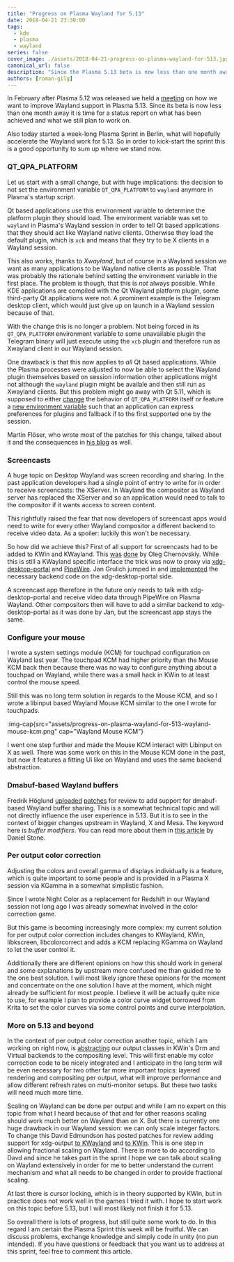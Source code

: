 ```yaml
---
title: "Progress on Plasma Wayland for 5.13"
date: 2018-04-21 23:30:00
tags:
  - kde
  - plasma
  - wayland
series: false
cover_image: ./assets/2018-04-21-progress-on-plasma-wayland-for-513.jpg
canonical_url: false
description: "Since the Plasma 5.13 beta is now less than one month away it is time for a status report on what has been achieved and what we still plan to work on."
authors: [roman-gilg]
---
```

In February after Plasma 5.12 was released we held a [meeting][wayland-meeting] on how we want to improve Wayland support in Plasma 5.13. Since its beta is now less than one month away it is time for a status report on what has been achieved and what we still plan to work on.

Also today started a week-long Plasma Sprint in Berlin, what will hopefully accelerate the Wayland work for 5.13. So in order to kick-start the sprint this is a good opportunity to sum up where we stand now.

### QT_QPA_PLATFORM
Let us start with a small change, but with huge implications: the decision to not set the environment variable `QT_QPA_PLATFORM` to `wayland` anymore in Plasma's startup script.

Qt based applications use this environment variable to determine the platform plugin they should load. The environment variable was set to `wayland` in Plasma's Wayland session in order to tell Qt based applications that they should act like Wayland native clients. Otherwise they load the default plugin, which is `xcb` and means that they try to be X clients in a Wayland session.

This also works, thanks to *Xwayland*, but of course in a Wayland session we want as many applications to be Wayland native clients as possible. That was probably the rationale behind setting the environment variable in the first place. The problem is though, that this is *not* always possible. While KDE applications are compiled with the Qt Wayland platform plugin, some third-party Qt applications were not. A prominent example is the Telegram desktop client, which would just give up on launch in a Wayland session because of that.

With the change this is no longer a problem. Not being forced in its `QT_QPA_PLATFORM` environment variable to some unavailable plugin the Telegram binary will just execute using the `xcb` plugin and therefore run as Xwayland client in our Wayland session.

One drawback is that this now applies to *all* Qt based applications. While the Plasma processes were adjusted to now be able to select the Wayland plugin themselves based on session information other applications might not although the `wayland` plugin might be availale and then still run as Xwayland clients. But this problem might go away with Qt 5.11, which is supposed to either [change][qt-review-qpa] the behavior of `QT_QPA_PLATFORM` itself or feature a [new environment variable][qt-review-qpas] such that an application can express preferences for plugins and fallback if to the first supported one by the session.

Martin Flöser, who wrote most of the patches for this change, talked about it and the consequences in [his blog][martin-blog] as well.

### Screencasts
A huge topic on Desktop Wayland was screen recording and sharing. In the past application developers had a single point of entry to write for in order to receive screencasts: the XServer. In Wayland the compositor as Wayland server has replaced the XServer and so an application would need to talk to the compositor if it wants access to screen content.

This rightfully raised the fear that now developers of screencast apps would need to write for every other Wayland compositor a different backend to receive video data. As a spoiler: luckily this won't be necessary.

So how did we achieve this? First of all support for screencasts had to be added to KWin and KWayland. This [was][D1230] [done][D1231] by Oleg Chernovskiy. While this is still a KWayland specific interface the trick was now to proxy via [xdg-desktop-portal][xdg-desktop-portal] and [PipeWire][pipewire]. Jan Grulich jumped in and [implemented][D10965] the necessary backend code on the xdg-desktop-portal side.

A screencast app therefore in the future only needs to talk with xdg-desktop-portal and receive video data through PipeWire on Plasma Wayland. Other compositors then will have to add a similar backend to xdg-desktop-portal as it was done by Jan, but the screencast app stays the same.

### Configure your mouse
I wrote a system settings module (KCM) for touchpad configuration on Wayland last year. The touchpad KCM had higher priority than the Mouse KCM back then because there was no way to configure anything about a touchpad on Wayland, while there was a small hack in KWin to at least control the mouse speed.

Still this was no long term solution in regards to the Mouse KCM, and so I wrote a libinput based Wayland Mouse KCM similar to the one I wrote for touchpads.

:img-cap{src="assets/progress-on-plasma-wayland-for-513-wayland-mouse-kcm.png" cap="Wayland Mouse KCM"}

I went one step further and made the Mouse KCM interact with Libinput on X as well. There was some work on this in the Mouse KCM done in the past, but now it features a fitting Ui like on Wayland and uses the same backend abstraction.

### Dmabuf-based Wayland buffers
Fredrik Höglund [uploaded][D10747] [patches][D10750] for review to add support for dmabuf-based Wayland buffer sharing. This is a somewhat technical topic and will not directly influence the user experience in 5.13. But it is to see in the context of bigger changes upstream in Wayland, X and Mesa. The keyword here is *buffer modifiers*. You can read more about them in [this article][collabora-blog-new-era-2] by Daniel Stone.

### Per output color correction
Adjusting the colors and overall gamma of displays individually is a feature, which is quite important to some people and is provided in a Plasma X session via KGamma in a somewhat simplistic fashion.

Since I wrote Night Color as a replacement for Redshift in our Wayland session not long ago I was already somewhat involved in the color correction game.

But this game is becoming increasingly more complex: my current solution for per output color correction includes changes to KWayland, KWin, libkscreen, libcolorcorrect and adds a KCM replacing KGamma on Wayland to let the user control it.

Additionally there are different opinions on how this should work in general and some explanations by upstream more confused me than guided me to the one best solution. I will most likely ignore these opinions for the moment and concentrate on the one solution I have at the moment, which might already be sufficient for most people. I believe it will be actually quite nice to use, for example I plan to provide a color curve widget borrowed from Krita to set the color curves via some control points and curve interpolation.

### More on 5.13 and beyond
In the context of per output color correction another topic, which I am working on right now, is [abstracting][D11781] our output classes in KWin's Drm and Virtual backends to the compositing level. This will first enable my color correction code to be nicely integrated and I anticipate in the long term will be even necessary for two other far more important topics: layered rendering and compositing per output, what will improve performance and allow different refresh rates on multi-monitor setups. But these two tasks will need much more time.

Scaling on Wayland can be done per output and while I am no expert on this topic from what I heard because of that and for other reasons scaling should work much better on Wayland than on X. But there is currently one huge drawback in our Wayland session: we can only scale integer factors. To change this David Edmundson has posted patches for review adding support for xdg-output [to KWayland][D12235] and [to KWin][D12243]. This is one step in allowing fractional scaling on Wayland. There is more to do according to Davd and since he takes part in the sprint I hope we can talk about scaling on Wayland extensively in order for me to better understand the current mechanism and what all needs to be changed in order to provide fractional scaling.

At last there is cursor locking, which is in theory supported by KWin, but in practice does not work well in the games I tried it with. I hope to start work on this topic before 5.13, but I will most likely not finish it for 5.13.

So overall there is lots of progress, but still quite some work to do. In this regard I am certain the Plasma Sprint this week will be fruitful. We can discuss problems, exchange knowledge and simply code in unity (no pun intended). If you have questions or feedback that you want us to address at this sprint, feel free to comment this article.

[wayland-meeting]: https://mail.kde.org/pipermail/plasma-devel/2018-February/081015.html
[martin-blog]: https://blog.martin-graesslin.com/blog/2018/03/unsetting-qt_qpa_platform-environment-variable-by-default/
[qt-review-qpa]: https://codereview.qt-project.org/#/c/220294/
[qt-review-qpas]: https://codereview.qt-project.org/#/c/224330/
[D1230]: https://phabricator.kde.org/D1230
[D1231]: https://phabricator.kde.org/D1231
[xdg-desktop-portal]: https://github.com/flatpak/xdg-desktop-portal
[pipewire]: https://pipewire.org/
[D10965]: https://phabricator.kde.org/D10965
[D10747]: https://phabricator.kde.org/D10747
[D10750]: https://phabricator.kde.org/D10750
[collabora-blog-new-era-2]: https://www.collabora.com/news-and-blog/blog/2018/03/23/a-new-era-for-linux-low-level-graphics-part-2/
[D11781]: https://phabricator.kde.org/D11781
[D12235]: https://phabricator.kde.org/D12235
[D12243]: https://phabricator.kde.org/D12243

